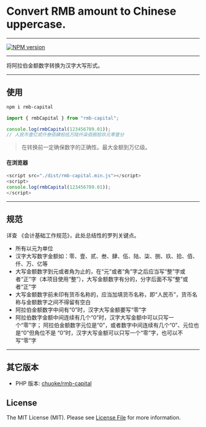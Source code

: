 # Convert RMB amount to Chinese uppercase.

---

<a href="https://npmjs.org/package/rmb-capital" rel="nofollow"><img src="https://img.shields.io/npm/v/rmb-capital.svg?style=flat" alt="NPM version" data-canonical-src="https://img.shields.io/npm/v/rmb-capital.svg?style=flat" style="max-width: 100%;"></a>

---

将阿拉伯金额数字转换为汉字大写形式。

---

## 使用

```bash
npm i rmb-capital
```

```js
import { rmbCapital } from "rmb-capital";

console.log(rmbCapital(123456789.01));
// 人民币壹亿贰仟叁佰肆拾伍万陆仟柒佰捌拾玖元零壹分
```

> 在转换前一定确保数字的正确性。最大金额到万亿级。

#### 在浏览器

```js
<script src="./dist/rmb-capital.min.js"></script>
<script>
console.log(rmbCapital(123456789.01));
</script>
```

---

## 规范

详查 《会计基础工作规范》，此处总结性的罗列关键点。

- 所有以元为单位
- 汉字大写数字金额如：零、壹、贰、叁、肆、伍、陆、柒、捌、玖、拾、佰、仟、万、亿等
- 大写金额数字到元或者角为止的，在“元”或者“角”字之后应当写“整”字或者“正”字（本项目使用“整”），大写金额数字有分的，分字后面不写“整”或者“正”字
- 大写金额数字前未印有货币名称的，应当加填货币名称，即“人民币”，货币名称与金额数字之间不得留有空白
- 阿拉伯金额数字中间有“0”时，汉字大写金额要写“零”字
- 阿拉伯数字金额中间连续有几个“0”时，汉字大写金额中可以只写一个“零”字；
  阿拉伯金额数字元位是“0”，或者数字中间连续有几个“0”、元位也是“0”但角位不是 “0”时，汉字大写金额可以只写一个“零”字，也可以不写“零”字

---

## 其它版本

- PHP 版本: [chuoke/rmb-capital](https://github.com/chuoke/rmb-capital)

## License

The MIT License (MIT). Please see [License File](LICENSE.md) for more information.

